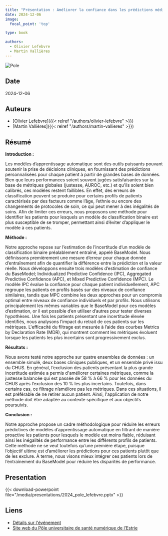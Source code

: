 ```yaml
---
title: "Présentation : Améliorer la confiance dans les prédictions médicales : Identifier et traiter l'incertitude dans les prédictions médicales"
date: 2024-12-06
image:
  focal_point: 'top'

type: book

authors:
  - Olivier Lefebvre
  - Martin Vallières
---
```


![Pole](/media/logos/pole_numerique_fr.jpg)

## Date

2024-12-06

## Auteurs

- [Olivier Lefebvre]({{< relref "/authors/olivier-lefebvre" >}})
- [Martin Vallières]({{< relref "/authors/martin-vallieres" >}})

## Résumé
**Introduction :**

Les modèles d’apprentissage automatique sont des outils puissants pouvant soutenir la prise de décisions cliniques, en fournissant des prédictions personnalisées pour chaque patient à partir de grandes bases de données. Bien que leurs performances soient souvent jugées satisfaisantes sur la base de métriques globales (justesse, AUROC, etc.) et qu'ils soient bien calibrés, ces modèles restent faillibles.
En effet, des erreurs de classification peuvent se produire pour certains profils de patients caractérisés par des facteurs comme l’âge, l’ethnie ou encore des changements de protocoles de soin, ce qui peut mener à des inégalités de soins. Afin de limiter ces erreurs, nous proposons une méthode pour identifier les patients pour lesquels un modèle de classification binaire est plus susceptible de se tromper, permettant ainsi d’éviter d’appliquer le modèle à ces patients.

**Méthode :**

Notre approche repose sur l’estimation de l’incertitude d’un modèle de classification binaire préalablement entraîné, appelé BaseModel. Nous définissons premièrement une mesure d’erreur pour chaque donnée d’entraînement afin de quantifier la différence entre la prédiction et la valeur réelle. Nous développons ensuite trois modèles d’estimation de confiance du BaseModel; Individualized Predictive Confidence (IPC), Aggregated Predictive Confidence (APC), et Mixed Predictive Confidence (MPC). Le modèle IPC évalue la confiance pour chaque patient individuellement, APC regroupe les patients en profils basés sur des niveaux de confiance similaires, tandis que MPC combine les deux approches pour un compromis optimal entre niveaux de confiance individuels et par profils.
Nous utilisons principalement les mêmes variables que le BaseModel pour ces modèles d’estimation, or il est possible d’en utiliser d’autres pour tester diverses hypothèses. Une fois les patients présentant une incertitude élevée identifiés, nous analysons l’impact du retrait de ces patients sur les métriques. L'efficacité du filtrage est mesurée à l’aide des courbes Metrics by Declaration Rate (MDR), qui montrent comment les métriques évoluent lorsque les patients les plus incertains sont progressivement exclus.

**Résultats :**

Nous avons testé notre approche sur quatre ensembles de données : un ensemble simulé, deux bases cliniques publiques, et un ensemble privé issu du CHUS. 
En général, l’exclusion des patients présentant la plus grande incertitude estimée a permis d'améliorer certaines métriques, comme la justesse balancée qui est passée de 58 % à 66 % pour les données du CHUS après l’exclusion des 10 % les plus incertains. Toutefois, dans certains cas, ce filtrage n’améliore pas les métriques. Dans ces situations, il est préférable de ne retirer aucun patient. Ainsi, l'application de notre méthode doit être adaptée au contexte spécifique et aux objectifs poursuivis.

**Conclusion :**

Notre approche propose un cadre méthodologique pour réduire les erreurs prédictives de modèles d’apprentissage automatique en filtrant de manière proactive les patients pour lesquels le modèle est moins fiable, réduisant ainsi les inégalités de performance entre les différents profils de patients. Cette méthode ne se veut toutefois qu’une première étape, puisque l’objectif ultime est d’améliorer les prédictions pour ces patients plutôt que de les exclure. À terme, nous visons mieux intégrer ces patients lors de l’entraînement du BaseModel pour réduire les disparités de performance.

## Presentation
{{< download-powerpoint file="/media/presentations/2024_pole_lefebvre.pptx" >}}

## Liens

- [Détails sur l'événement](https://event.fourwaves.com/fr/20241206/pages)
- [Site web du Pôle universitaire de santé numérique de l’Estrie](https://www.usherbrooke.ca/recherche/fr/udes/regroupements/pole-sante-numerique)
